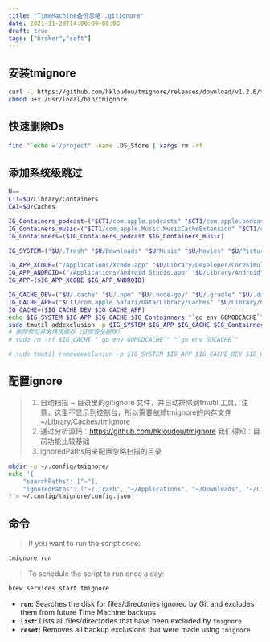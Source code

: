 ```yaml
---
title: "TimeMachine备份忽略 .gitignore"
date: 2021-11-28T14:06:09+08:00
draft: true
tags: ["broker","soft"]
---
```

## 安装tmignore

``` sh
curl -L https://github.com/hkloudou/tmignore/releases/download/v1.2.6/tmignore > /usr/local/bin/tmignore
chmod u+x /usr/local/bin/tmignore
```

## 快速删除Ds

``` sh
find "`echo ~`/project" -name .DS_Store | xargs rm -rf
```

## 添加系统级跳过

``` sh
U=~
CT1=$U/Library/Containers
CA1=$U/Caches

IG_Containers_podcast=("$CT1/com.apple.podcasts" "$CT1/com.apple.podcasts.MacPodcastsStorageExtension" "$CT1/com.apple.podcasts.MacQuicklookExtension" "$CT1/com.apple.podcasts.PodcastsNotificationExtension" "$CT1/com.apple.podcasts.widget")
IG_Containers_music=("$CT1/com.apple.Music.MusicCacheExtension" "$CT1/com.apple.Music.MusicStorageExtension")
IG_Containners=($IG_Containers_podcast $IG_Containers_music)

IG_SYSTEM=("$U/.Trash" "$U/Downloads" "$U/Music" "$U/Movies" "$U/Pictures" "$U/Developments")

IG_APP_XCODE=("/Applications/Xcode.app" "$U/Library/Developer/CoreSimulator" "$U/Library/Developer/CoreSimulator" "/Applications/Xcode.appdownload")
IG_APP_ANDROID=("/Applications/Android Studio.app" "$U/Library/Android")
IG_APP=($IG_APP_XCODE $IG_APP_ANDROID)

IG_CACHE_DEV=("$U/.cache" "$U/.npm" "$U/.node-gpy" "$U/.gradle" "$U/.dartserver" "$U/.pub-cache")
IG_CACHE_APP=("$CT1/com.apple.Safari/Data/Library/Caches" "$U/Library/Caches/com.apple.dt.Xcode")
IG_CACHE=($IG_CACHE_DEV $IG_CACHE_APP)
echo $IG_SYSTEM $IG_APP $IG_CACHE $IG_Containners "`go env GOMODCACHE`" "`go env GOCACHE`"
sudo tmutil addexclusion -p $IG_SYSTEM $IG_APP $IG_CACHE $IG_Containners "`go env GOMODCACHE`" "`go env GOCACHE`"
# 删除常见开发环境缓存（日常安全删除）
# sudo rm -rf $IG_CACHE "`go env GOMODCACHE`" "`go env GOCACHE`"

# sudo tmutil removeexclusion -p $IG_SYSTEM $IG_APP $IG_CACHE_DEV $IG_CACHE, but we suggest you delete them in setting ui
```

## 配置ignore

> 1. 自动扫描 ~ 目录里的gitignore 文件，并自动排除到tmutil 工具，注意，这里不显示到控制台，所以需要依赖tmignore的内存文件 ~/Library/Caches/tmignore
> 2. 通过分析源码：<https://github.com/hkloudou/tmignore> 我们得知：目前功能比较基础
> 3. ignoredPaths用来配置忽略扫描的目录

``` sh
mkdir -p ~/.config/tmignore/
echo '{
    "searchPaths": ["~"],
    "ignoredPaths": ["~/.Trash", "~/Applications", "~/Downloads", "~/Library", "~/Music/iTunes", "~/Music/Music", "~/Pictures/Photos Library.photoslibrary"]
}'> ~/.config/tmignore/config.json
```

## 命令

> If you want to run the script once:

```sh
tmignore run
```

> To schedule the script to run once a day:

```sh
brew services start tmignore
```

- **`run`:** Searches the disk for files/directories ignored by Git and excludes them from future Time Machine backups
- **`list`:** Lists all files/directories that have been excluded by `tmignore`
- **`reset`:** Removes all backup exclusions that were made using `tmignore`
